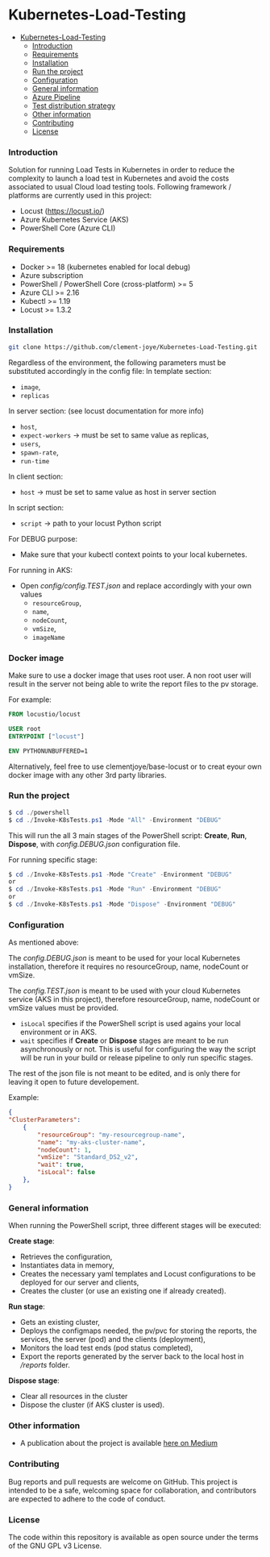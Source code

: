 # Kubernetes-Load-Testing

- [Kubernetes-Load-Testing](#kubernetes-load-testing)
    - [Introduction](#introduction)
    - [Requirements](#requirements)
    - [Installation](#installation)
    - [Run the project](#run-the-project)
    - [Configuration](#configuration)
    - [General information](#general-information)
    - [Azure Pipeline](#azure-pipeline)
    - [Test distribution strategy](#test-distribution-strategy)
    - [Other information](#other-information)
    - [Contributing](#contributing)
    - [License](#license)

### Introduction

Solution for running Load Tests in Kubernetes in order to reduce the complexity to launch a load test in Kubernetes and avoid the costs associated to usual Cloud load testing tools. Following framework / platforms are currently used in this project:
- Locust (https://locust.io/)
- Azure Kubernetes Service (AKS)
- PowerShell Core (Azure CLI)
  
### Requirements

- Docker >= 18 (kubernetes enabled for local debug) 
- Azure subscription
- PowerShell / PowerShell Core (cross-platform) >= 5
- Azure CLI >= 2.16
- Kubectl >= 1.19
- Locust >= 1.3.2

### Installation

```bash
git clone https://github.com/clement-joye/Kubernetes-Load-Testing.git
```
Regardless of the environment, the following parameters must be substituted accordingly in the config file:
In template section:
- `image`, 
- `replicas`

In server section: (see locust documentation for more info)
- `host`, 
- `expect-workers` -> must be set to same value as replicas,
- `users`,
- `spawn-rate`,
- `run-time`

In client section:
- `host` -> must be set to same value as host in server section

In script section:
- `script` -> path to your locust Python script


For DEBUG purpose: 
- Make sure that your kubectl context points to your local kubernetes.
  
For running in AKS:
- Open *config/config.TEST.json* and replace accordingly with your own values
  - `resourceGroup`, 
  - `name`, 
  - `nodeCount`, 
  - `vmSize`, 
  - `imageName`

### Docker image

Make sure to use a docker image that uses root user. A non root user will result in the server not being able to write the report files to the pv storage.

For example:

```Dockerfile
FROM locustio/locust

USER root
ENTRYPOINT ["locust"]

ENV PYTHONUNBUFFERED=1
```

Alternatively, feel free to use clementjoye/base-locust or to creat eyour own docker image with any other 3rd party libraries.

### Run the project

```PowerShell prompt
$ cd ./powershell
$ cd ./Invoke-K8sTests.ps1 -Mode "All" -Environment "DEBUG"
```

This will run the all 3 main stages of the PowerShell script: **Create**, **Run**, **Dispose**, with *config.DEBUG.json* configuration file.

For running specific stage:
```PowerShell prompt
$ cd ./Invoke-K8sTests.ps1 -Mode "Create" -Environment "DEBUG"
or
$ cd ./Invoke-K8sTests.ps1 -Mode "Run" -Environment "DEBUG"
or
$ cd ./Invoke-K8sTests.ps1 -Mode "Dispose" -Environment "DEBUG"
```

### Configuration

As mentioned above: 

The *config.DEBUG.json* is meant to be used for your local Kubernetes installation, therefore it requires no resourceGroup, name, nodeCount or vmSize. 

The *config.TEST.json* is meant to be used with your cloud Kubernetes service (AKS in this project), therefore  resourceGroup, name, nodeCount or vmSize values must be provided.

- `isLocal` specifies if the PowerShell script is used agains your local environment or in AKS.
- `wait` specifies if **Create** or **Dispose** stages are meant to be run asynchronously or not. This is useful for configuring the way the script will be run in your build or release pipeline to only run specific stages.

The rest of the json file is not meant to be edited, and is only there for leaving it open to future developement.


Example:

```json
{
"ClusterParameters": 
    {
        "resourceGroup": "my-resourcegroup-name",
        "name": "my-aks-cluster-name",
        "nodeCount": 1,
        "vmSize": "Standard_DS2_v2",
        "wait": true,
        "isLocal": false
    },
}
```


### General information

When running the PowerShell script, three different stages will be executed:

**Create stage**: 
- Retrieves the configuration, 
- Instantiates data in memory, 
- Creates the necessary yaml templates and Locust configurations to be deployed for our server and clients,
- Creates the cluster (or use an existing one if already created).
  
**Run stage**:
- Gets an existing cluster,
- Deploys the configmaps needed, the pv/pvc for storing the reports, the services, the server (pod) and the clients (deployment),
- Monitors the load test ends (pod status completed),
- Export the reports generated by the server back to the local host in */reports* folder.

**Dispose stage**:
- Clear all resources in the cluster
- Dispose the cluster (if AKS cluster is used).




### Other information

- A publication about the project is available [here on Medium](https://clementjoye.medium.com/automated-load-testing-with-locust-and-kubernetes-aks-d125601cf7e6)


### Contributing
Bug reports and pull requests are welcome on GitHub. This project is intended to be a safe, welcoming space for collaboration, and contributors are expected to adhere to the code of conduct.


### License
The code within this repository is available as open source under the terms of the GNU GPL v3 License.
